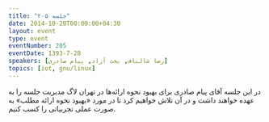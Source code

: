 ```yaml
---
title: "جلسه ۲۰۵"
date: 2014-10-20T00:00:00+04:30
layout: event
type: event
eventNumber: 205
eventDate: 1393-7-28
speakers: [رضا شالباف, بحث آزاد, پیام صادری‌]
topics: [iot, gnu/linux]
---
```

در این جلسه آقای پیام صادری‌ برای بهبود نحوه ارائه‌ها در تهران لاگ مدیریت جلسه را به عهده خواهند داشت و در آن تلاش خواهیم کرد تا در مورد «بهبود نحوه ارائه مطلب» به صورت عملی تجربیاتی را کسب کنیم.